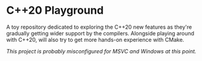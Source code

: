 # C++20 Playground

A toy repository dedicated to exploring the C++20 new features as they're gradually getting wider support by the compilers. Alongside playing around with C++20, will also try to get more hands-on experience with CMake.

*This project is probably misconfigured for MSVC and Windows at this point.*
